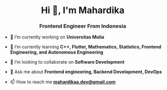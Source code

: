 <h1 align="center">Hi 👋, I'm Mahardika</h1>
<h3 align="center">Frontend Engineer From Indonesia</h3>

- 🔭 I’m currently working on **Universitas Mulia**

- 🌱 I’m currently learning **C++, Flutter, Mathematics, Statistics, Frontend Engineering, and Autonomous Engineering**

- 👯 I’m looking to collaborate on **Software Development**

- 💬 Ask me about **Frontend engineering, Backend Development, DevOps**

- 📫 How to reach me **mahardikaa.dev@gmail.com**
